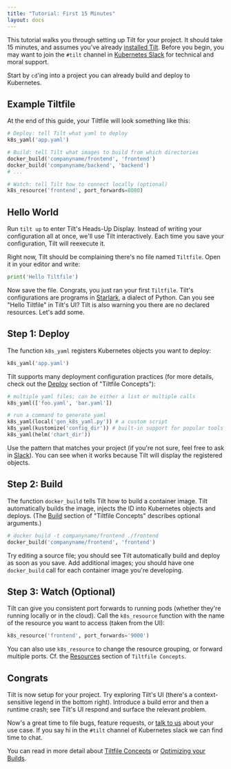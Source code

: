 ```yaml
---
title: "Tutorial: First 15 Minutes"
layout: docs
---
```


This tutorial walks you through setting up Tilt for your project. It should take 15 minutes, and assumes you've already [installed Tilt](install.html). Before you begin, you may want to join the `#tilt` channel in [Kubernetes Slack](http://slack.k8s.io) for technical and moral support.

Start by `cd`'ing into a project you can already build and deploy to Kubernetes.

## Example Tiltfile
At the end of this guide, your Tiltfile will look something like this:
```python
# Deploy: tell Tilt what yaml to deploy
k8s_yaml('app.yaml')

# Build: tell Tilt what images to build from which directories
docker_build('companyname/frontend', 'frontend')
docker_build('companyname/backend', 'backend')
# ...

# Watch: tell Tilt how to connect locally (optional)
k8s_resource('frontend', port_forwards=8080)
```

## Hello World
Run `tilt up` to enter Tilt's Heads-Up Display. Instead of writing your configuration all at once, we'll use Tilt interactively. Each time you save your configuration, Tilt will reexecute it.


Right now, Tilt should be complaining there's no file named `Tiltfile`. Open it in your editor and write:
```python
print('Hello Tiltfile')
```

Now save the file. Congrats, you just ran your first `Tiltfile`. Tilt's configurations are programs in [Starlark](https://github.com/bazelbuild/starlark#tour>), a dialect of Python. Can you see "Hello Tiltfile" in Tilt's UI? Tilt is also warning you there are no declared resources. Let's add some.

## Step 1: Deploy
The function `k8s_yaml` registers Kubernetes objects you want to deploy:
```python
k8s_yaml('app.yaml')
```

Tilt supports many deployment configuration practices (for more details, check out the [Deploy](tiltfile_concepts.html#deploy) section of "Tiltfile Concepts"):
```python
# multiple yaml files; can be either a list or multiple calls
k8s_yaml(['foo.yaml', 'bar.yaml'])

# run a command to generate yaml
k8s_yaml(local('gen_k8s_yaml.py')) # a custom script
k8s_yaml(kustomize('config_dir')) # built-in support for popular tools
k8s_yaml(helm('chart_dir'))
```

Use the pattern that matches your project (if you're not sure, feel free to ask in [Slack](index.html#community)). You can see when it works because Tilt will display the registered objects.

## Step 2: Build
The function `docker_build` tells Tilt how to build a container image. Tilt automatically builds the image, injects the ID into Kubernetes objects and deploys. (The [Build](tiltfile_concepts.html#build) section of "Tiltfile Concepts" describes optional arguments.)

```python
# docker build -t companyname/frontend ./frontend
docker_build('companyname/frontend', 'frontend')
```

 Try editing a source file; you should see Tilt automatically build and deploy as soon as you save. Add additional images; you should have one `docker_build` call for each container image you're developing.

## Step 3: Watch (Optional)
Tilt can give you consistent port forwards to running pods (whether they're running locally or in the cloud). Call the `k8s_resource` function with the name of the resource you want to access (taken from the UI):
```python
k8s_resource('frontend', port_forwards='9000')
```

You can also use `k8s_resource` to change the resource grouping, or forward multiple ports. Cf. the [Resources](tiltfile_concepts.html#resources) section of `Tiltfile Concepts`.

## Congrats
Tilt is now setup for your project. Try exploring Tilt's UI (there's a context-sensitive legend in the bottom right). Introduce a build error and then a runtime crash; see Tilt's UI respond and surface the relevant problem.

Now's a great time to file bugs, feature requests, or [talk to us](index.html#community) about your use case. If you say hi in the `#tilt` channel of Kubernetes slack we can find time to chat.

You can read in more detail about [Tiltfile Concepts](tiltfile_concepts.html) or [Optimizing your Builds](fast_build.html).

